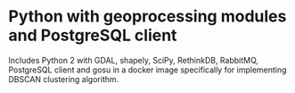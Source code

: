 # Python with geoprocessing modules and PostgreSQL client

Includes Python 2 with GDAL, shapely, SciPy, RethinkDB, RabbitMQ, PostgreSQL client and gosu in a docker image specifically for implementing DBSCAN clustering algorithm.
